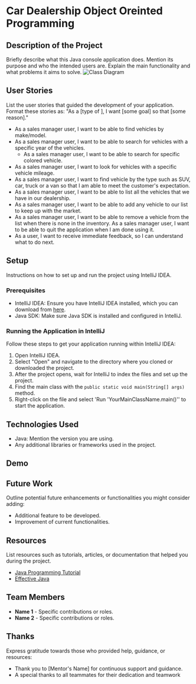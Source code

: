 # Car Dealership Object Oreinted Programming
## Description of the Project
Briefly describe what this Java console application does. Mention its purpose and who the intended users are. Explain the main functionality and what problems it aims to solve.
![Class Diagram](path/to/your/class_diagram.png)
## User Stories
List the user stories that guided the development of your application. Format these stories as: "As a [type of ], I want [some goal] so that [some reason]."
- As a sales manager user, I want to be able to find vehicles by make/model.
- As a sales manager user, I want to be able to search for vehicles with a specific year of the vehicles.
  - As a sales manager user, I want to be able to search for specific colored vehicle.
- As a sales manager user, I want to look for vehicles with a specific vehicle mileage. 
- As a sales manager user, I want to find vehicle by the type such as SUV, car, truck or a van so that I am able to meet the customer's expectation. 
- As a sales manager user, I want to be able to list all the vehicles that we have in our dealership. 
- As a sales manager user, I want to be able to add any vehicle  to our list to keep up with the market. 
- As a sales manager user, I want to be able to remove a vehicle from the list when there is none in the inventory.
As a sales manager user, I want to be able to quit the application  when I am done using it.
- As a user, I want to receive immediate feedback, so I can understand what to do next.
## Setup
Instructions on how to set up and run the project using IntelliJ IDEA.
### Prerequisites
- IntelliJ IDEA: Ensure you have IntelliJ IDEA installed, which you can download from [here](https://www.jetbrains.com/idea/download/).
- Java SDK: Make sure Java SDK is installed and configured in IntelliJ.
### Running the Application in IntelliJ
Follow these steps to get your application running within IntelliJ IDEA:
1. Open IntelliJ IDEA.
2. Select "Open" and navigate to the directory where you cloned or downloaded the project.
3. After the project opens, wait for IntelliJ to index the files and set up the project.
4. Find the main class with the `public static void main(String[] args)` method.
5. Right-click on the file and select 'Run 'YourMainClassName.main()'' to start the application.
## Technologies Used
- Java: Mention the version you are using.
- Any additional libraries or frameworks used in the project.
## Demo

## Future Work
Outline potential future enhancements or functionalities you might consider adding:
- Additional feature to be developed.
- Improvement of current functionalities.
## Resources
List resources such as tutorials, articles, or documentation that helped you during the project.
- [Java Programming Tutorial](https://www.example.com)
- [Effective Java](https://www.example.com)
## Team Members
- **Name 1** - Specific contributions or roles.
- **Name 2** - Specific contributions or roles.
## Thanks
Express gratitude towards those who provided help, guidance, or resources:
- Thank you to [Mentor's Name] for continuous support and guidance.
- A special thanks to all teammates for their dedication and teamwork
